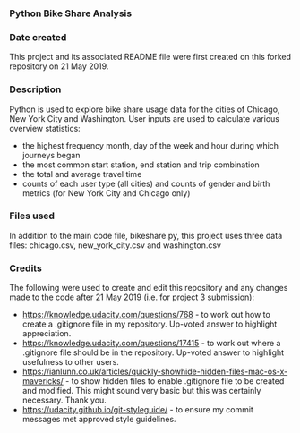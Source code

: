 ### Python Bike Share Analysis

### Date created
This project and its associated README file were first created on this forked repository on 21 May 2019.

### Description
Python is used to explore bike share usage data for the cities of Chicago, New York City and Washington. User inputs are used to calculate various overview statistics:
- the highest frequency month, day of the week and hour during which journeys began
- the most common start station, end station and trip combination
- the total and average travel time
- counts of each user type (all cities) and counts of gender and birth metrics (for New York City and Chicago only)

### Files used
In addition to the main code file, bikeshare.py, this project uses three data files: chicago.csv, new_york_city.csv and washington.csv

### Credits
The following were used to create and edit this repository and any changes made to the code after 21 May 2019 (i.e. for project 3 submission):
- https://knowledge.udacity.com/questions/768 - to work out how to create a .gitignore file in my repository. Up-voted answer to highlight appreciation.
- https://knowledge.udacity.com/questions/17415 - to work out where a .gitignore file should be in the repository. Up-voted answer to highlight usefulness to other users.
- https://ianlunn.co.uk/articles/quickly-showhide-hidden-files-mac-os-x-mavericks/ - to show hidden files to enable .gitignore file to be created and modified. This might sound very basic but this was certainly necessary. Thank you.
- https://udacity.github.io/git-styleguide/ - to ensure my commit messages met approved style guidelines.
